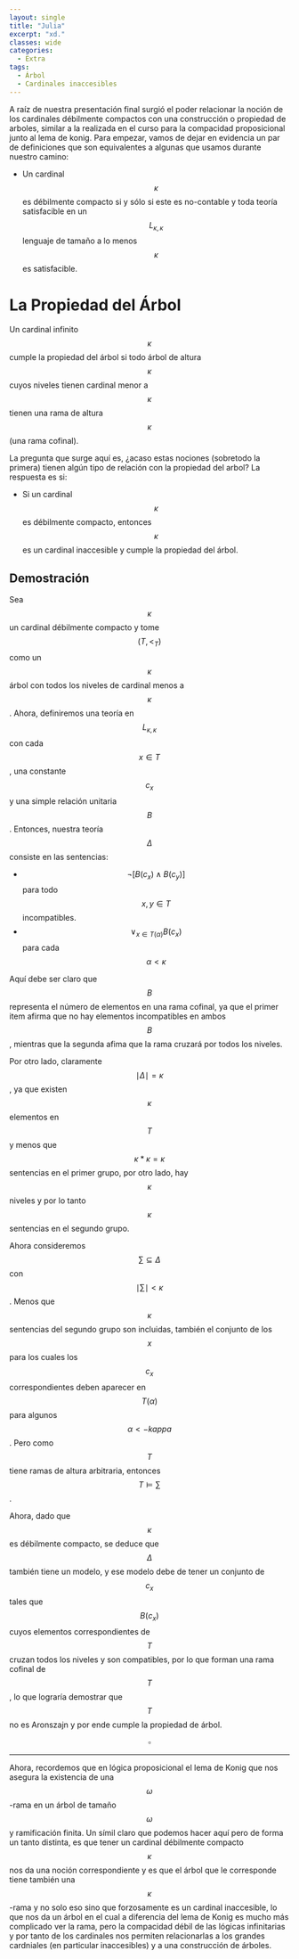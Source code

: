 ```yaml
---
layout: single
title: "Julia"
excerpt: "xd."
classes: wide 
categories:
  - Extra
tags:
  - Árbol
  - Cardinales inaccesibles
---
```


A raíz de nuestra presentación final surgió el poder relacionar la noción de los cardinales débilmente compactos con una construcción o propiedad de arboles, similar a la realizada en el curso para la compacidad proposicional junto al lema de konig. Para empezar, vamos de dejar en evidencia un par de definiciones que son equivalentes a algunas que usamos durante nuestro camino:

- Un cardinal $$\kappa$$ es débilmente compacto si y sólo si este es no-contable y toda teoría satisfacible en un $$L_{\kappa,\kappa}$$ lenguaje de tamaño a lo menos $$\kappa$$ es satisfacible.

# La Propiedad del Árbol

Un cardinal infinito $$\kappa$$ cumple la propiedad del árbol si todo árbol de altura $$\kappa$$ cuyos niveles tienen cardinal menor a $$\kappa$$ tienen una rama de altura $$\kappa$$ (una rama cofinal).

La pregunta que surge aquí es, ¿acaso estas nociones (sobretodo la primera) tienen algún tipo de relación con la propiedad del arbol? La respuesta es si:

- Si un cardinal $$\kappa$$ es débilmente compacto, entonces $$\kappa$$ es un cardinal inaccesible y cumple la propiedad del árbol.

## Demostración

Sea $$\kappa$$ un cardinal débilmente compacto y tome $$(T,<_{T})$$ como un $$\kappa$$ árbol con todos los niveles de cardinal menos a $$\kappa$$. Ahora, definiremos una teoría en $$L_{\kappa,\kappa}$$ con cada $$x\in T$$, una constante $$c_x$$ y una simple relación unitaria $$B$$. Entonces, nuestra teoría $$\Delta$$ consiste en las sentencias:

- $$\neg [B(c_x)\land B(c_y)] $$ para todo $$x,y\in T$$ incompatibles.
- $$\lor_{x\in T(\alpha)}B(c_x)$$ para cada $$\alpha < \kappa$$

Aquí debe ser claro que $$B$$ representa el número de elementos en una rama cofinal, ya que el primer item afirma que no hay elementos incompatibles en ambos $$B$$, mientras que la segunda afima que la rama cruzará por todos los niveles.

Por otro lado, claramente $$\mid \Delta \mid = \kappa$$, ya que existen $$\kappa$$ elementos en $$T$$ y menos que $$\kappa * \kappa=\kappa$$ sentencias en el primer grupo, por otro lado, hay $$\kappa$$ niveles y por lo tanto $$\kappa$$ sentencias en el segundo grupo.

Ahora consideremos $$\sum \subseteq \Delta$$ con $$\mid \sum \mid < \kappa$$. Menos que $$\kappa$$ sentencias del segundo grupo son incluidas, también el conjunto de los $$x$$ para los cuales los $$c_x$$ correspondientes deben aparecer en $$T(\alpha)$$ para algunos $$\alpha<-kappa$$. Pero como $$T$$ tiene ramas de altura arbitraria, entonces $$T \vDash \sum$$.

Ahora, dado que $$\kappa$$ es débilmente compacto, se deduce que $$\Delta$$ también tiene un modelo, y ese modelo debe de tener un conjunto de $$c_x$$ tales que $$B(c_x)$$ cuyos elementos correspondientes de $$T$$ cruzan todos los niveles y son compatibles, por lo que forman una rama cofinal de $$T$$, lo que lograría demostrar que $$T$$ no es Aronszajn y por ende cumple la propiedad de árbol.

$$\square$$

----
Ahora, recordemos que en lógica proposicional el lema de Konig que nos asegura la existencia de una $$\omega$$-rama en un árbol de tamaño $$\omega$$ y ramificación finita. Un símil claro que podemos hacer aquí pero de forma un tanto distinta, es que tener un cardinal débilmente compacto $$\kappa$$ nos da una noción correspondiente y es que el árbol que le corresponde tiene también una $$\kappa$$-rama y no solo eso sino que forzosamente es un cardinal inaccesible, lo que nos da un árbol en el cual a diferencia del lema de Konig es mucho más complicado ver la rama, pero la compacidad débil de las lógicas infinitarias y por tanto de los cardinales nos permiten relacionarlas a los grandes cardniales (en particular inaccesibles) y a una construcción de árboles.
